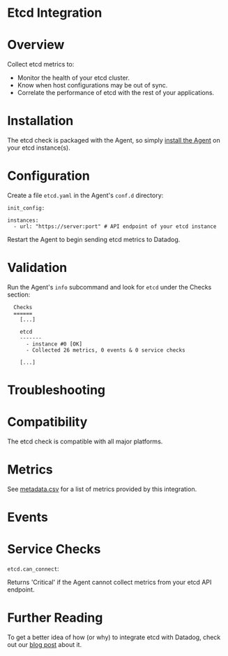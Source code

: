 # Etcd Integration

# Overview

Collect etcd metrics to:

* Monitor the health of your etcd cluster.
* Know when host configurations may be out of sync.
* Correlate the performance of etcd with the rest of your applications.

# Installation

The etcd check is packaged with the Agent, so simply [install the Agent](https://app.datadoghq.com/account/settings#agent) on your etcd instance(s).

# Configuration

Create a file `etcd.yaml` in the Agent's `conf.d` directory:

```
init_config:

instances:
  - url: "https://server:port" # API endpoint of your etcd instance
```

Restart the Agent to begin sending etcd metrics to Datadog.

# Validation

Run the Agent's `info` subcommand and look for `etcd` under the Checks section:

```
  Checks
  ======
    [...]

    etcd
    -------
      - instance #0 [OK]
      - Collected 26 metrics, 0 events & 0 service checks

    [...]
```

# Troubleshooting

# Compatibility

The etcd check is compatible with all major platforms.

# Metrics

See [metadata.csv](https://github.com/DataDog/integrations-core/blob/master/etcd/metadata.csv) for a list of metrics provided by this integration.

# Events

# Service Checks

`etcd.can_connect`:

Returns 'Critical' if the Agent cannot collect metrics from your etcd API endpoint.

# Further Reading

To get a better idea of how (or why) to integrate etcd with Datadog, check out our [blog post](https://www.datadoghq.com/blog/monitor-etcd-performance/) about it.
